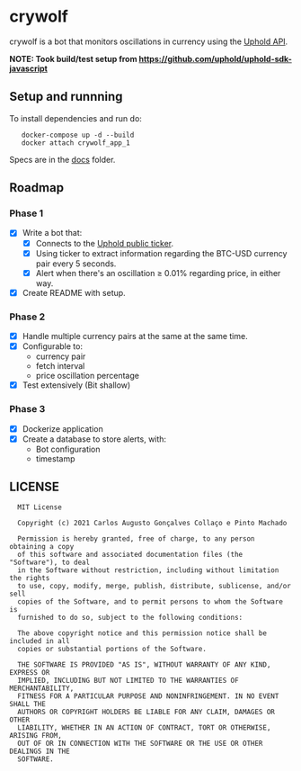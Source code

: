 # crywolf

crywolf is a bot that monitors oscillations in currency using the [Uphold API].

**NOTE: Took build/test setup from <https://github.com/uphold/uphold-sdk-javascript>**

## Setup and runnning

To install dependencies and run do:

```text
   docker-compose up -d --build
   docker attach crywolf_app_1
```

Specs are in the [docs](docs) folder.

## Roadmap
### Phase 1

+ [x] Write a bot that:
  - [x] Connects to the [Uphold public ticker].
  - [x] Using ticker to extract information regarding the BTC-USD currency pair every 5 seconds.
  - [x] Alert when there's an oscillation ≥ 0.01% regarding price, in either way.
+ [x] Create README with setup.

### Phase 2

+ [x] Handle multiple currency pairs at the same at the same time.
+ [x] Configurable to:
  - currency pair
  - fetch interval
  - price oscillation percentage
+ [x] Test extensively (Bit shallow)

### Phase 3

+ [x] Dockerize application
+ [x] Create a database to store alerts, with:
  - Bot configuration
  - timestamp


## LICENSE

```text
  MIT License

  Copyright (c) 2021 Carlos Augusto Gonçalves Collaço e Pinto Machado

  Permission is hereby granted, free of charge, to any person obtaining a copy
  of this software and associated documentation files (the "Software"), to deal
  in the Software without restriction, including without limitation the rights
  to use, copy, modify, merge, publish, distribute, sublicense, and/or sell
  copies of the Software, and to permit persons to whom the Software is
  furnished to do so, subject to the following conditions:

  The above copyright notice and this permission notice shall be included in all
  copies or substantial portions of the Software.

  THE SOFTWARE IS PROVIDED "AS IS", WITHOUT WARRANTY OF ANY KIND, EXPRESS OR
  IMPLIED, INCLUDING BUT NOT LIMITED TO THE WARRANTIES OF MERCHANTABILITY,
  FITNESS FOR A PARTICULAR PURPOSE AND NONINFRINGEMENT. IN NO EVENT SHALL THE
  AUTHORS OR COPYRIGHT HOLDERS BE LIABLE FOR ANY CLAIM, DAMAGES OR OTHER
  LIABILITY, WHETHER IN AN ACTION OF CONTRACT, TORT OR OTHERWISE, ARISING FROM,
  OUT OF OR IN CONNECTION WITH THE SOFTWARE OR THE USE OR OTHER DEALINGS IN THE
  SOFTWARE.
```



[Uphold API]: https://uphold.com/en/developer/api/documentation/
[Uphold public ticker]: https://uphold.com/en/developer/api/documentation/#tickers

